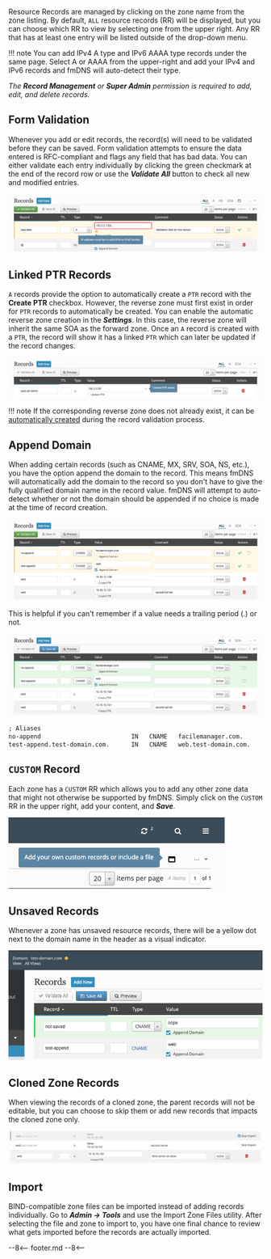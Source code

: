 Resource Records are managed by clicking on the zone name from the zone listing. By default, `ALL` resource records (RR) will be displayed, but you can choose which RR to view by selecting one from the upper right. Any RR that has at least one entry will be listed outside of the drop-down menu.

!!! note
    You can add IPv4 A type and IPv6 AAAA type records under the same page. Select A or AAAA from the upper-right and add your IPv4 and IPv6 records and fmDNS will auto-detect their type.

_The **Record Management** or **Super Admin** permission is required to add, edit, and delete records._

## Form Validation
Whenever you add or edit records, the record(s) will need to be validated before they can be saved. Form validation attempts to ensure the data entered is RFC-compliant and flags any field that has bad data. You can either validate each entry individually by clicking the green checkmark at the end of the record row or use the **_Validate All_** button to check all new and modified entries.

![Failed record validation](../../../images/modules/fmDNS/RecordValidationFail.png)

## Linked PTR Records
`A` records provide the option to automatically create a `PTR` record with the **Create PTR** checkbox. However, the reverse zone must first exist in order for `PTR` records to automatically be created. You can enable the automatic reverse zone creation in the **_Settings_**. In this case, the reverse zone will inherit the same SOA as the forward zone. Once an `A` record is created with a `PTR`, the record will show it has a linked `PTR` which can later be updated if the record changes.

![Linked PTR record](../../../images/modules/fmDNS/RecordLinkedPTR.png)

!!! note
    If the corresponding reverse zone does not already exist, it can be [automatically created](../../../admin/settings.md#create-reverse-zones-automatically) during the record validation process.

## Append Domain
When adding certain records (such as CNAME, MX, SRV, SOA, NS, etc.), you have the option append the domain to the record. This means fmDNS will automatically add the domain to the record so you don't have to give the fully qualified domain name in the record value. fmDNS will attempt to auto-detect whether or not the domain should be appended if no choice is made at the time of record creation.

![Automatically append domain during input](../../../images/modules/fmDNS/RecordAppendInput.png)

This is helpful if you can't remember if a value needs a trailing period (.) or not.

![Automatically append domain validated](../../../images/modules/fmDNS/RecordAppendValidated.png)

```
; Aliases
no-append                         IN   CNAME   facilemanager.com.
test-append.test-domain.com.      IN   CNAME   web.test-domain.com.
```

## `CUSTOM` Record
Each zone has a `CUSTOM` RR which allows you to add any other zone data that might not otherwise be supported by fmDNS. Simply click on the `CUSTOM` RR in the upper right, add your content, and **_Save_**.

![Custom RR](../../../images/modules/fmDNS/RecordCustomRR.png)

## Unsaved Records
Whenever a zone has unsaved resource records, there will be a yellow dot next to the domain name in the header as a visual indicator.

![Unsaved resource records](../../../images/modules/fmDNS/RecordNotSaved.png)

## Cloned Zone Records
When viewing the records of a cloned zone, the parent records will not be editable, but you can choose to skip them or add new records that impacts the cloned zone only.

![Cloned zone records](../../../images/modules/fmDNS/ZoneCloneRecords.png)

## Import
BIND-compatible zone files can be imported instead of adding records individually. Go to **_Admin → Tools_** and use the Import Zone Files utility. After selecting the file and zone to import to, you have one final chance to review what gets imported before the records are actually imported.

--8<--
footer.md
--8<--
